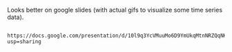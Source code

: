 Looks better on google slides (with actual gifs to visualize some time series data).

      https://docs.google.com/presentation/d/10l9q3YcVMuuMo6D9YmUkqMtnNRZQqNKdxi5OkM220AA/edit?usp=sharing
